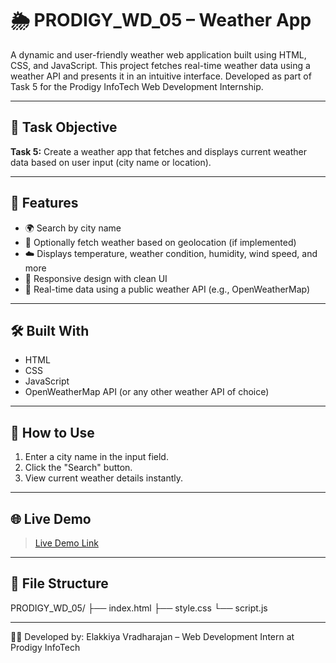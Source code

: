 # 🌦️ PRODIGY_WD_05 – Weather App

A dynamic and user-friendly weather web application built using HTML, CSS, and JavaScript. This project fetches real-time weather data using a weather API and presents it in an intuitive interface. Developed as part of Task 5 for the Prodigy InfoTech Web Development Internship.

---

## 📌 Task Objective
**Task 5:** Create a weather app that fetches and displays current weather data based on user input (city name or location).

---

## 🔧 Features
- 🌍 Search by city name
- 📍 Optionally fetch weather based on geolocation (if implemented)
- ☁️ Displays temperature, weather condition, humidity, wind speed, and more
- 🎨 Responsive design with clean UI
- 🧭 Real-time data using a public weather API (e.g., OpenWeatherMap)

---

## 🛠️ Built With
- HTML
- CSS
- JavaScript
- OpenWeatherMap API (or any other weather API of choice)

---

## 🚀 How to Use
1. Enter a city name in the input field.
2. Click the "Search" button.
3. View current weather details instantly.

---

## 🌐 Live Demo
> [Live Demo Link](https://your-username.github.io/PRODIGY_WD_05)

---

## 📁 File Structure
PRODIGY_WD_05/
├── index.html
├── style.css
└── script.js

---

👩‍💻 Developed by:
Elakkiya Vradharajan – Web Development Intern at Prodigy InfoTech

